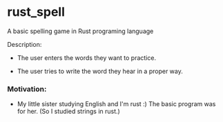 # rust_spell
A basic spelling game in Rust programing language

Description:
- The user enters the words they want to practice.

- The user tries to write the word they hear in a proper way.

### Motivation:
- My little sister studying English and I'm rust :) The basic program was for her. (So I studied strings in rust.)
